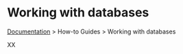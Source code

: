 # Working with databases

[Documentation](../readme.md) &gt; How-to Guides &gt; Working with databases

XX